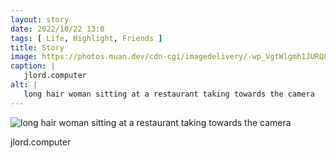 ```yaml
---
layout: story
date: 2022/10/22 13:0
tags: [ Life, Highlight, Friends ]
title: Story
image: https://photos.muan.dev/cdn-cgi/imagedelivery/-wp_VgtWlgmh1JURQ8t1mg/21a31bb7-8d6f-4b8f-adb0-cca4e6d38c00/public
caption: |
   jlord.computer
alt: |
   long hair woman sitting at a restaurant taking towards the camera
---
```


![long hair woman sitting at a restaurant taking towards the camera](https://photos.muan.dev/cdn-cgi/imagedelivery/-wp_VgtWlgmh1JURQ8t1mg/21a31bb7-8d6f-4b8f-adb0-cca4e6d38c00/public)

jlord.computer
